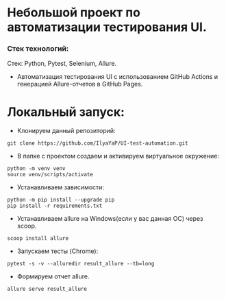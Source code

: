 # Небольшой проект по автоматизации тестирования UI.
### Стек технологий:
Стек: Python, Pytest, Selenium, Allure.
- Автоматизация тестирования UI с использованием GitHub Actions и генерацией Allure-отчетов в GitHub Pages.

# Локальный запуск:
- Клонируем данный репозиторий:
```
git clone https://github.com/IlyaYaP/UI-test-automation.git
```
- В папке с проектом создаем и активируем виртуальное окружение:
```
python -m venv venv
source venv/scripts/activate
```
- Устанавливаем зависимости:
```
python -m pip install --upgrade pip
pip install -r requirements.txt
```
- Устанавливаем allure на Windows(если у вас данная ОС) через scoop.
```
scoop install allure 
```
- Запускаем тесты (Chrome):
```
pytest -s -v --alluredir result_allure --tb=long
```
- Формируем отчет allure.
```
allure serve result_allure
```
